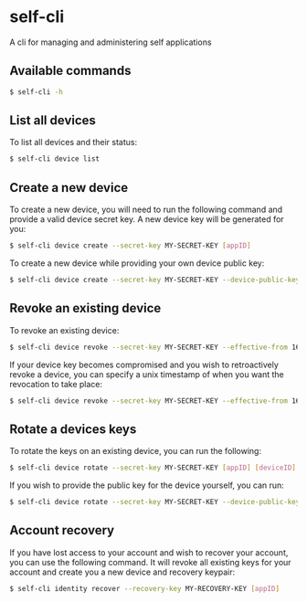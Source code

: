 # self-cli
A cli for managing and administering self applications


## Available commands

```sh
$ self-cli -h
```

## List all devices
To list all devices and their status:

```sh
$ self-cli device list
```

## Create a new device
To create a new device, you will need to run the following command and provide a valid device secret key. A new device key will be generated for you:
```sh
$ self-cli device create --secret-key MY-SECRET-KEY [appID]
```

To create a new device while providing your own device public key:
```sh
$ self-cli device create --secret-key MY-SECRET-KEY --device-public-key MY-NEW-DEVICE-PUBLIC-KEY [appID]
```

## Revoke an existing device
To revoke an existing device:
```sh
$ self-cli device revoke --secret-key MY-SECRET-KEY --effective-from 1607607355 [appID] [deviceID]
```

If your device key becomes compromised and you wish to retroactively revoke a device, you can specify a unix timestamp of when you want the revocation to take place:
```sh
$ self-cli device revoke --secret-key MY-SECRET-KEY --effective-from 1607607355 [appID] [deviceID]
```

## Rotate a devices keys
To rotate the keys on an existing device, you can run the following:
```sh
$ self-cli device rotate --secret-key MY-SECRET-KEY [appID] [deviceID]
```

If you wish to provide the public key for the device yourself, you can run:
```sh
$ self-cli device rotate --secret-key MY-SECRET-KEY --device-public-key MY-NEW-DEVICE-PUBLIC-KEY [appID] [deviceID]
```

## Account recovery
If you have lost access to your account and wish to recover your account, you can use the following command. It will revoke all existing keys for your account and create you a new device and recovery keypair:
```sh
$ self-cli identity recover --recovery-key MY-RECOVERY-KEY [appID]
```